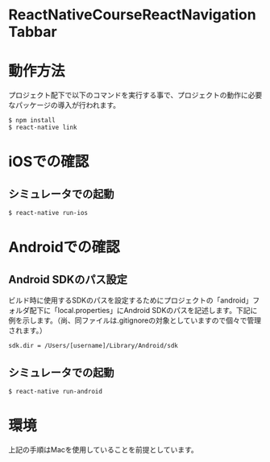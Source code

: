 # ReactNativeCourseReactNavigationTabbar

# 動作方法
プロジェクト配下で以下のコマンドを実行する事で、プロジェクトの動作に必要なパッケージの導入が行われます。
```
$ npm install
$ react-native link
```

# iOSでの確認
## シミュレータでの起動
```
$ react-native run-ios
```

# Androidでの確認
## Android SDKのパス設定
ビルド時に使用するSDKのパスを設定するためにプロジェクトの「android」フォルダ配下に「local.properties」にAndroid SDKのパスを記述します。下記に例を示します。（尚、同ファイルは.gitignoreの対象としていますので個々で管理されます。）

```
sdk.dir = /Users/[username]/Library/Android/sdk
```

## シミュレータでの起動
```
$ react-native run-android
```

# 環境
上記の手順はMacを使用していることを前提としています。
